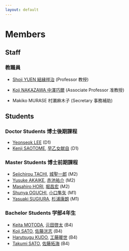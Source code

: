 ```yaml
---
layout: default
---
```

# Members

## <a name="staff"></a>Staff
### 教職員

* [Shoji YUEN 結縁祥治](yuen) (Professor 教授)
* [Koji NAKAZAWA 中澤巧爾](https://knaknak.github.io) (Associate Professor 准教授)

* Makiko MURASE 村瀬麻木子 (Secretary 事務補助)

## <a name="students"></a>Students

### Doctor Students 博士後期課程

* [Yeonseok LEE](https://sites.google.com/view/free0832/home) (D1)
* [Kenji SAOTOME](student/saotomekenji_en), [早乙女献自](student/saotomekenji) (D1)

### Master Students 博士前期課程

* [Seiichirou TACHI](student/s_tachi_en), [城聖一郎](student/s_tachi) (M2)
* [Yusuke AKAIKE](student/akaike_y_en), [赤池祐介](student/akaike_y) (M2)
* [Masahiro HORI](student/hori_1603_en), [堀昌宏](student/hori_1603) (M2)
* [Shunya OGUCHI](student/oguchi321_en), [小口隼矢](student/oguchi321) (M1)
* [Yasuaki SUGIURA](student/sugiura_y_en), [杉浦康朗](student/sugiura_y) (M1)
<!--* Ayumu KAWASAKI 川崎歩武 (B4)-->

### Bachelor Students 学部4年生

* [Keita MOTODA](student/k.motoda_en), [元田啓太](student/k.motoda) (B4)
* [Koji SATO](student/sato.koji_en), [佐藤洸志](student/sato.koji) (B4)
* [Harutsugu KUDO](student/harutsugudora_en), [工藤暖世](student/harutsugudora) (B4)
* [Takumi SATO](student/sato.takumi_en), [佐藤拓海](student/sato.takumi) (B4)

<!--[back](./)-->
